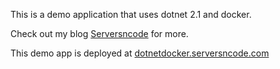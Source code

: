 This is a demo application that uses dotnet 2.1 and docker.

Check out my blog <a href="https://serversncode.com">Serversncode</a> for more.

This demo app is deployed at <a href="https://dotnetdocker.serversncode.com/" target="_blank">dotnetdocker.serversncode.com</a>